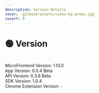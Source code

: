 ```yaml
---
description: Version Details
cover: .gitbook/assets/video-bg-green.jpg
coverY: 0
---
```


# 🟢 Version

\
MicroFrontend Version: 1.13.0\
App Version: 0.0.4 Beta\
API Version: 0.3.6 Beta\
SDK Version: 1.0.4\
Chrome Extension Version: -

